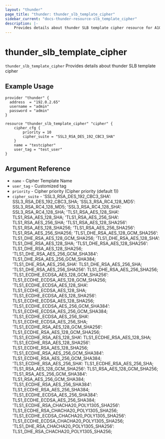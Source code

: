 ```yaml
---
layout: "thunder"
page_title: "thunder: thunder_slb_template_cipher"
sidebar_current: "docs-thunder-resource-slb_template_cipher"
description: |-
    Provides details about thunder SLB template cipher resource for A10
---
```


# thunder\_slb\_template\_cipher

`thunder_slb_template_cipher` Provides details about thunder SLB template cipher
## Example Usage


```hcl
provider "thunder" {
  address  = "192.0.2.65"
  username = "admin"
  password = "admin"
}

resource "thunder_slb_template_cipher" "cipher" {
	cipher_cfg {
		priority = 10
		cipher_suite = "SSL3_RSA_DES_192_CBC3_SHA"
	} 
	name = "testcipher"
	user_tag = "test_user"
}
```

## Argument Reference

* `name` - Cipher Template Name
* `user_tag` - Customized tag
* `priority` - Cipher priority (Cipher priority (default 1))
* `cipher_suite` - 'SSL3_RSA_DES_192_CBC3_SHA’: SSL3_RSA_DES_192_CBC3_SHA; 'SSL3_RSA_RC4_128_MD5’: SSL3_RSA_RC4_128_MD5; 'SSL3_RSA_RC4_128_SHA’: SSL3_RSA_RC4_128_SHA; 'TLS1_RSA_AES_128_SHA’: TLS1_RSA_AES_128_SHA; 'TLS1_RSA_AES_256_SHA’: TLS1_RSA_AES_256_SHA; 'TLS1_RSA_AES_128_SHA256’: TLS1_RSA_AES_128_SHA256; 'TLS1_RSA_AES_256_SHA256’: TLS1_RSA_AES_256_SHA256; 'TLS1_DHE_RSA_AES_128_GCM_SHA256’: TLS1_DHE_RSA_AES_128_GCM_SHA256; 'TLS1_DHE_RSA_AES_128_SHA’: TLS1_DHE_RSA_AES_128_SHA; 'TLS1_DHE_RSA_AES_128_SHA256’: TLS1_DHE_RSA_AES_128_SHA256; 'TLS1_DHE_RSA_AES_256_GCM_SHA384’: TLS1_DHE_RSA_AES_256_GCM_SHA384; 'TLS1_DHE_RSA_AES_256_SHA’: TLS1_DHE_RSA_AES_256_SHA; 'TLS1_DHE_RSA_AES_256_SHA256’: TLS1_DHE_RSA_AES_256_SHA256; 'TLS1_ECDHE_ECDSA_AES_128_GCM_SHA256’: TLS1_ECDHE_ECDSA_AES_128_GCM_SHA256; 'TLS1_ECDHE_ECDSA_AES_128_SHA’: TLS1_ECDHE_ECDSA_AES_128_SHA; 'TLS1_ECDHE_ECDSA_AES_128_SHA256’: TLS1_ECDHE_ECDSA_AES_128_SHA256; 'TLS1_ECDHE_ECDSA_AES_256_GCM_SHA384’: TLS1_ECDHE_ECDSA_AES_256_GCM_SHA384; 'TLS1_ECDHE_ECDSA_AES_256_SHA’: TLS1_ECDHE_ECDSA_AES_256_SHA; 'TLS1_ECDHE_RSA_AES_128_GCM_SHA256’: TLS1_ECDHE_RSA_AES_128_GCM_SHA256; 'TLS1_ECDHE_RSA_AES_128_SHA’: TLS1_ECDHE_RSA_AES_128_SHA; 'TLS1_ECDHE_RSA_AES_128_SHA256’: TLS1_ECDHE_RSA_AES_128_SHA256; 'TLS1_ECDHE_RSA_AES_256_GCM_SHA384’: TLS1_ECDHE_RSA_AES_256_GCM_SHA384; 'TLS1_ECDHE_RSA_AES_256_SHA’: TLS1_ECDHE_RSA_AES_256_SHA; 'TLS1_RSA_AES_128_GCM_SHA256’: TLS1_RSA_AES_128_GCM_SHA256; 'TLS1_RSA_AES_256_GCM_SHA384’: TLS1_RSA_AES_256_GCM_SHA384; 'TLS1_ECDHE_RSA_AES_256_SHA384’: TLS1_ECDHE_RSA_AES_256_SHA384; 'TLS1_ECDHE_ECDSA_AES_256_SHA384’: TLS1_ECDHE_ECDSA_AES_256_SHA384; 'TLS1_ECDHE_RSA_CHACHA20_POLY1305_SHA256’: TLS1_ECDHE_RSA_CHACHA20_POLY1305_SHA256; 'TLS1_ECDHE_ECDSA_CHACHA20_POLY1305_SHA256’: TLS1_ECDHE_ECDSA_CHACHA20_POLY1305_SHA256; 'TLS1_DHE_RSA_CHACHA20_POLY1305_SHA256’: TLS1_DHE_RSA_CHACHA20_POLY1305_SHA256;